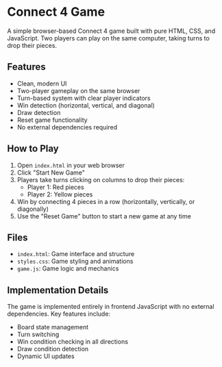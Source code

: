 # Connect 4 Game

A simple browser-based Connect 4 game built with pure HTML, CSS, and JavaScript. Two players can play on the same computer, taking turns to drop their pieces.

## Features

- Clean, modern UI
- Two-player gameplay on the same browser
- Turn-based system with clear player indicators
- Win detection (horizontal, vertical, and diagonal)
- Draw detection
- Reset game functionality
- No external dependencies required

## How to Play

1. Open `index.html` in your web browser
2. Click "Start New Game"
3. Players take turns clicking on columns to drop their pieces:
   - Player 1: Red pieces
   - Player 2: Yellow pieces
4. Win by connecting 4 pieces in a row (horizontally, vertically, or diagonally)
5. Use the "Reset Game" button to start a new game at any time

## Files

- `index.html`: Game interface and structure
- `styles.css`: Game styling and animations
- `game.js`: Game logic and mechanics

## Implementation Details

The game is implemented entirely in frontend JavaScript with no external dependencies. Key features include:
- Board state management
- Turn switching
- Win condition checking in all directions
- Draw condition detection
- Dynamic UI updates

